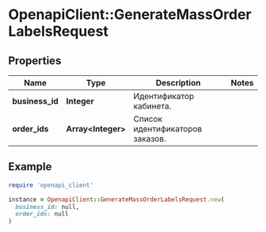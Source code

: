 # OpenapiClient::GenerateMassOrderLabelsRequest

## Properties

| Name | Type | Description | Notes |
| ---- | ---- | ----------- | ----- |
| **business_id** | **Integer** | Идентификатор кабинета. |  |
| **order_ids** | **Array&lt;Integer&gt;** | Список идентификаторов заказов. |  |

## Example

```ruby
require 'openapi_client'

instance = OpenapiClient::GenerateMassOrderLabelsRequest.new(
  business_id: null,
  order_ids: null
)
```

